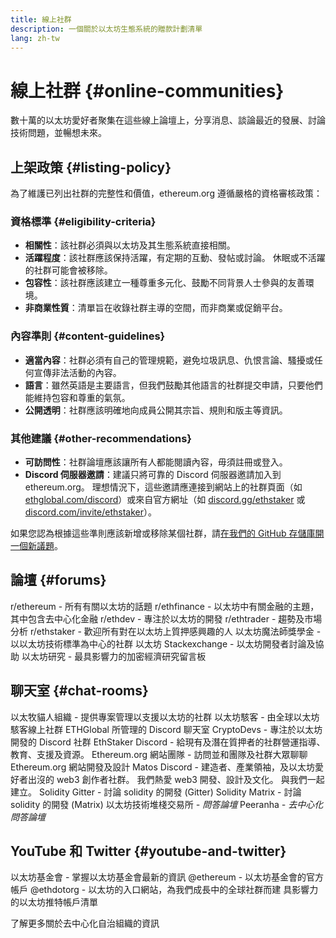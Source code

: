 ```yaml
---
title: 線上社群
description: 一個關於以太坊生態系統的贈款計劃清單
lang: zh-tw
---
```


# 線上社群 {#online-communities}

數十萬的以太坊愛好者聚集在這些線上論壇上，分享消息、談論最近的發展、討論技術問題，並暢想未來。

## 上架政策 {#listing-policy}

為了維護已列出社群的完整性和價值，ethereum.org 遵循嚴格的資格審核政策：

### 資格標準 {#eligibility-criteria}

- **相關性**：該社群必須與以太坊及其生態系統直接相關。
- **活躍程度**：該社群應該保持活躍，有定期的互動、發帖或討論。 休眠或不活躍的社群可能會被移除。
- **包容性**：該社群應該建立一種尊重多元化、鼓勵不同背景人士參與的友善環境。
- **非商業性質**：清單旨在收錄社群主導的空間，而非商業或促銷平台。

### 內容準則 {#content-guidelines}

- **適當內容**：社群必須有自己的管理規範，避免垃圾訊息、仇恨言論、騷擾或任何宣傳非法活動的內容。
- **語言**：雖然英語是主要語言，但我們鼓勵其他語言的社群提交申請，只要他們能維持包容和尊重的氣氛。
- **公開透明**：社群應該明確地向成員公開其宗旨、規則和版主等資訊。

### 其他建議 {#other-recommendations}

- **可訪問性**：社群論壇應該讓所有人都能閱讀內容，毋須註冊或登入。
- **Discord 伺服器邀請**：建議只將可靠的 Discord 伺服器邀請加入到 ethereum.org。 理想情況下，這些邀請應連接到網站上的社群頁面（如 [ethglobal.com/discord](https://ethglobal.com/discord)）或來自官方網址（如 [discord.gg/ethstaker](https://discord.gg/ethstaker) 或 [discord.com/invite/ethstaker](https://discord.com/invite/ethstaker)）。

如果您認為根據這些準則應該新增或移除某個社群，請[在我們的 GitHub 存儲庫開一個新議題](https://github.com/ethereum/ethereum-org-website/issues)。


## 論壇 {#forums}

<SocialListItem socialIcon="reddit"><Link href="https://www.reddit.com/r/ethereum">r/ethereum</Link> - 所有有關以太坊的話題</SocialListItem>
<SocialListItem socialIcon="reddit"><Link href="https://www.reddit.com/r/ethfinance/">r/ethfinance</Link> - 以太坊中有關金融的主題，其中包含去中心化金融</SocialListItem>
<SocialListItem socialIcon="reddit"><Link href="https://www.reddit.com/r/ethdev/">r/ethdev</Link> - 專注於以太坊的開發</SocialListItem>
<SocialListItem socialIcon="reddit"><Link href="https://www.reddit.com/r/ethtrader/">r/ethtrader</Link> - 趨勢及市場分析</SocialListItem>
<SocialListItem socialIcon="reddit"><Link href="https://www.reddit.com/r/ethstaker/">r/ethstaker</Link> - 歡迎所有對在以太坊上質押感興趣的人</SocialListItem>
<SocialListItem socialIcon="webpage"><Link href="https://ethereum-magicians.org">以太坊魔法師獎學金</Link> - 以以太坊技術標準為中心的社群</SocialListItem>
<SocialListItem socialIcon="stackExchange"><Link href="https://ethereum.stackexchange.com">以太坊 Stackexchange</Link> - 以太坊開發者討論及協助</SocialListItem>
<SocialListItem socialIcon="webpage"><Link href="https://ethresear.ch">以太坊研究</Link> - 最具影響力的加密經濟研究留言板</SocialListItem>

## 聊天室 {#chat-rooms}

<SocialListItem socialIcon="discord"><Link href="https://discord.com/invite/Nz6rtfJ8Cu">以太牧貓人組織</Link> - 提供專案管理以支援以太坊的社群</SocialListItem>
<SocialListItem socialIcon="discord"><Link href="https://ethglobal.com/discord">以太坊駭客</Link> - 由全球以太坊駭客線上社群 ETHGlobal 所管理的 Discord 聊天室</SocialListItem>
<SocialListItem socialIcon="discord"><Link href="https://discord.gg/5W5tVb3">CryptoDevs</Link> - 專注於以太坊開發的 Discord 社群</SocialListItem>
<SocialListItem socialIcon="discord"><Link href="https://discord.gg/ethstaker">EthStaker Discord</Link> - 給現有及潛在質押者的社群營運指導、教育、支援及資源。</SocialListItem>
<SocialListItem socialIcon="discord"><Link href="https://discord.gg/ethereum-org">Ethereum.org 網站團隊</Link> - 訪問並和團隊及社群大眾聊聊 Ethereum.org 網站開發及設計</SocialListItem>
<SocialListItem socialIcon="discord"><Link href="https://discord.matos.club/">Matos Discord</Link> - 建造者、產業領袖，及以太坊愛好者出沒的 web3 創作者社群。 我們熱愛 web3 開發、設計及文化。 與我們一起建立。</SocialListItem>
<SocialListItem socialIcon="webpage"><Link href="https://gitter.im/ethereum/solidity">Solidity Gitter</Link> - 討論 solidity 的開發 (Gitter)</SocialListItem>
<SocialListItem socialIcon="webpage"><Link href="https://matrix.to/#/#ethereum_solidity:gitter.im">Solidity Matrix</Link> - 討論 solidity 的開發 (Matrix)</SocialListItem>
<SocialListItem socialIcon="webpage"><Link href="https://ethereum.stackexchange.com/">以太坊技術堆棧交易所</Link> *- 問答論壇*</SocialListItem>
<SocialListItem socialIcon="webpage"><Link href="https://peeranha.io/">Peeranha</Link> *- 去中心化問答論壇*</SocialListItem>

## YouTube 和 Twitter {#youtube-and-twitter}

<SocialListItem socialIcon="youtube"><Link href="https://www.youtube.com/c/EthereumFoundation">以太坊基金會</Link> - 掌握以太坊基金會最新的資訊</SocialListItem>
<SocialListItem socialIcon="twitter"><Link href="https://x.com/ethereum">@ethereum</Link> - 以太坊基金會的官方帳戶</SocialListItem>
<SocialListItem socialIcon="twitter"><Link href="https://x.com/ethdotorg">@ethdotorg</Link> - 以太坊的入口網站，為我們成長中的全球社群而建</SocialListItem>
<SocialListItem socialIcon="webpage"><Link href="https://hive.one/c/ethereum?page=1">具影響力的以太坊推特帳戶清單</Link></SocialListItem>

<Divider />

<Callout emoji=":classical_building:" titleKey="page-community:page-community-daos-callout-title" descriptionKey="page-community:page-community-daos-callout-description">
  <div>
    <ButtonLink href="/community/get-involved/#decentralized-autonomous-organizations-daos">
      了解更多關於去中心化自治組織的資訊
    </ButtonLink>
  </div>
</Callout>
